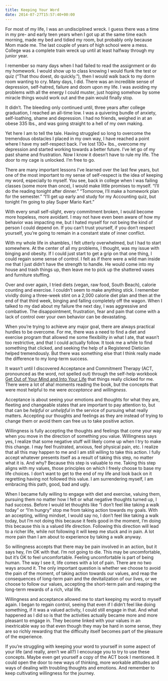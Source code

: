 ```yaml
---
title: Keeping Your Word
date: 2014-07-27T15:57:40+00:00
---
```

For most of my life, I was an undisciplined wreck. I guess there was a time in my pre- and early teen years when I got up at the same time each morning, made my bed and tidied my room, but probably only because Mom made me. The last couple of years of high school were a mess. College was a complete train wreck up until at least halfway through my junior year.

I remember so many days when I had failed to read the assignment or do my homework. I would show up to class knowing I would flunk the test or quiz (&#8220;That thou doest, do quickly.&#8221;), then I would walk back to my dorm room wanting to cry. Many days, I did. There was an incredible sense of depression, self-hatred, failure and doom upon my life. I was avoiding my problems with all the energy I could muster, just hoping somehow by some miracle things would work out and the pain would finally stop.

It didn&#8217;t. The bleeding only continued until, three years after college graduation, I reached an all-time low. I was a quivering bundle of anxiety, self-loathing, shame and depression. I had no friends, weighed in at an obese 335 lbs., and was going straight to a hell of my own making.

Yet here I am to tell the tale. Having struggled so long to overcome the tremendous obstacles I placed in my own way, I have reached a point where I have my self-respect back. I&#8217;ve lost 130+ lbs., overcome my depression and started working towards a better future. I&#8217;ve let go of my past shame and frustration. Now I know it doesn&#8217;t have to rule my life. The door to my cage is unlocked. I&#8217;m free to go.

There are many important lessons I&#8217;ve learned over the last few years, but one of the most important to my sense of self-respect is the idea of keeping my word, especially to myself. You see, back in college when I was failing classes (some more than once), I would make little promises to myself. &#8220;I&#8217;ll do the reading tonight after dinner.&#8221; &#8220;Tomorrow, I&#8217;ll make a homework plan for the semester.&#8221; &#8220;I&#8217;ll get up early and study for my Accounting quiz, but tonight I&#8217;m going to play Super Mario Kart.&#8221;

With every small self-slight, every commitment broken, I would become more hopeless, more avoidant. I may not have even been aware of how my behavior was impacting me, but I hated myself for not being the kind of person I could depend on. If you can&#8217;t trust yourself, if you don&#8217;t respect yourself, you&#8217;re going to remain in a constant state of inner conflict.

With my whole life in shambles, I felt utterly overwhelmed, but I had to start somewhere. At the center of all my problems, I thought, was my issue with binging and obesity. If I could just start to get a grip on that one thing, I could regain some sense of control. I felt as if there were a wild man inside me that I just didn&#8217;t have the strength to handle. He would come into my house and trash things up, then leave me to pick up the shattered vases and furniture stuffing.

Over and over again, I tried diets (vegan, raw food, South Beach), calorie counting and exercise. I couldn&#8217;t seem to make anything stick. I remember vividly doing a three-week stint on a 2,000 calorie diet plan and then at the end of that third week, binging and falling completely off the wagon. When I talked to my dad about my failure the next day, I was aggressive and combative. The disappointment, frustration, fear and pain that come with a lack of control over your own behavior can be devastating.

When you&#8217;re trying to achieve any major goal, there are always practical hurdles to be overcome. For me, there was a need to find a diet and exercise program that allowed me some flexibility in what I ate, that wasn&#8217;t too restrictive, and that I could actually follow. It took me a while to find something that clicked, and seeking the help of a Registered Dietician helped tremendously. But there was something else that I think really made the difference to my long-term success.

It wasn&#8217;t until I discovered Acceptance and Commitment Therapy (ACT, pronounced as the word, not spelled out) through the self-help workbook [Get Out of Your Mind and Into Your Life][1] that things really clicked for me. There were a lot of aha! moments reading the book, but the concepts that were most helpful to me were _acceptance_ and _willingness_.

Acceptance is about seeing your emotions and thoughts for what they are, fleeting and changeable states that are important to pay attention to, but that can be _helpful_ or _unhelpful_ in the service of pursuing what really matters. Accepting our thoughts and feelings as they are instead of trying to change them or avoid them can free us to take positive action.

Willingness is fully accepting the thoughts and feelings that come your way when you move in the direction of something you value. Willingness says yes, I realize that some negative stuff will likely come up when I try to make this change. I may feel frustrated, anxious, feel physical pain, etc. I realize that all this may happen to me and I am still willing to take this action. I fully accept whatever presents itself as a result of taking this step, no matter what it is. And why? Because this step is valuable to me. Taking this step aligns with my values, those principles on which I freely choose to base my life choices. I don&#8217;t want to get to the end of my life and look back on it regretting having not followed this value. I am surrendering myself, I am embracing this path, good, bad and ugly.

When I became fully willing to engage with diet and exercise, valuing them, pursuing them no matter how I felt or what negative thoughts turned up, I had success. Before I would let thoughts like &#8220;I don&#8217;t feel like taking a walk today&#8221; or &#8220;I&#8217;m hungry&#8221; stop me from taking action towards my goals. With an accepting, willing mindset, I would say no, I don&#8217;t feel like taking a walk today, but I&#8217;m not doing this because it feels good in the moment, I&#8217;m doing this because this is a valued life direction. Following this direction will lead to a richer life, while not following it will keep me stuck and in pain. A lot more pain than I am about to experience by taking a walk anyway.

So willingness accepts that there may be pain involved in an action, but it says hey, I&#8217;m OK with that. I&#8217;m not going to die. This may be uncomfortable, but it&#8217;s OK to feel uncomfortable. Feeling uncomfortable is part of being human. The way I see it, life comes with a lot of pain. There are no two ways around it. The only important question is whether we choose to avoid the pain of the moment, of taking action towards our values, and reap the consequences of long-term pain and the devitalization of our lives, or we choose to follow our values, accepting the short-term pain and reaping the long-term rewards of a rich, vital life.

Willingness and acceptance allowed me to start keeping my word to myself again. I began to regain control, seeing that even if I didn&#8217;t feel like doing something, if it was a valued activity, I could still engage in that. And what happened as I did so is that the activities actually became more and more pleasant to engage in. They become linked with your values in an inextricable way so that even though they may be hard in some sense, they are so richly rewarding that the difficulty itself becomes part of the pleasure of the experience.

If you&#8217;re struggling with keeping your word to yourself in some aspect of your life (and really, aren&#8217;t we all?) I encourage you to try to use these concepts. Maybe even get yourself a copy of the ACT book I mentioned. It could open the door to new ways of thinking, more workable attitudes and ways of dealing with troubling thoughts and emotions. And remember to keep cultivating willingness for the journey.

 [1]: http://www.amazon.com/Get-Your-Mind-Into-Life/dp/1572244259/ref=sr_1_1_bnp_1_pap?ie=UTF8&qid=1406474894&sr=8-1&keywords=get+out+of+your+mind+and+into+your+life